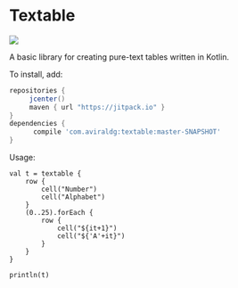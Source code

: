 Textable
========

[![](https://jitpack.io/v/com.aviraldg/textable.svg)](https://jitpack.io/#com.aviraldg/textable)

A basic library for creating pure-text tables written in Kotlin.

To install, add:

   ```gradle
   repositories {
        jcenter()
        maven { url "https://jitpack.io" }
   }
   dependencies {
         compile 'com.aviraldg:textable:master-SNAPSHOT'
   }
   ```

Usage:

    val t = textable {
        row {
            cell("Number")
            cell("Alphabet")
        }
        (0..25).forEach {
            row {
                cell("${it+1}")
                cell("${'A'+it}")
            }
        }
    }

    println(t)